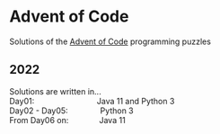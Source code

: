 # Advent of Code

Solutions of the [Advent of Code](https://adventofcode.com/2022/about) programming puzzles

## 2022
Solutions are written in...  
Day01: &emsp; &emsp; &emsp; &emsp; &emsp; &emsp; Java 11 and Python 3  
Day02 - Day05: &emsp; &emsp; &emsp; Python 3  
From Day06 on: &emsp; &ensp; &ensp; &ensp; Java 11
